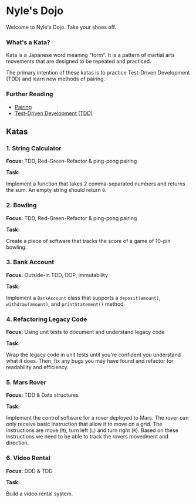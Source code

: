 # Nyle's Dojo

Welcome to Nyle's Dojo. Take your shoes off.

### What's a Kata?

Kata is a Japanese word meaning "form". It is a pattern of martial arts movements that are designed to be repeated and practiced.

The primary intention of these katas is to practice Test-Driven Development (TDD) and learn new methods of pairing.

### Further Reading

* [Pairing](./docs/PAIRING.md)
* [Test-Driven Development (TDD)](./docs/TDD.md)

## Katas

### 1. String Calculator

**Focus:** TDD, Red-Green-Refactor & ping-pong pairing

**Task:**

Implement a function that takes 2 comma-separated numbers and returns the sum. An empty string should return `0`.

### 2. Bowling

**Focus:** TDD, Red-Green-Refactor & ping-pong pairing

**Task:**

Create a piece of software that tracks the score of a game of 10-pin bowling.

### 3. Bank Account

**Focus:** Outside-in TDD, OOP, immutability

**Task:**

Implement a `BankAccount` class that supports a `deposit(amount)`, `withdraw(amount)`, and `printStatement()` method.

### 4. Refactoring Legacy Code

**Focus:** Using unit tests to document and understand legacy code

**Task:**

Wrap the legacy code in unit tests until you're confident you understand what it does. Then, fix any bugs you may have found and refactor for readability and efficiency.

### 5. Mars Rover

**Focus:** TDD & Data structures

**Task:**

Implement the control software for a rover deployed to Mars. The rover can only receive basic instruction that allow it to move on a grid. The instructions are move (`M`), turn left (`L`) and turn right (`R`). Based on these instructions we need to be able to track the rovers movedment and direction.

### 6. Video Rental

**Focus:** DDD & TDD

**Task:**

Build a video rental system.


